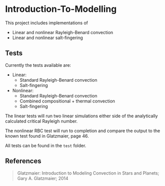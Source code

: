 # Introduction-To-Modelling

This project includes implementations of
* Linear and nonlinear Rayleigh-Benard convection
* Linear and nonlinear salt-fingering

## Tests

Currently the tests available are:

- Linear:
  - Standard Rayleigh-Benard convection
  - Salt-fingering
- Nonlinear:
  - Standard Rayleigh-Benard convection
  - Combined compositional + thermal convection
  - Salt-fingering

The linear tests will run two linear simulations either side of the analytically calculated critical Rayleigh number.

The nonlinear RBC test will run to completion and compare the output to the known test found in Glatzmaier, page 46.

All tests can be found in the `test` folder.

## References

> Glatzmaier: Introduction to Modeling Convection in Stars and Planets; Gary A. Glatzmaier; 2014
